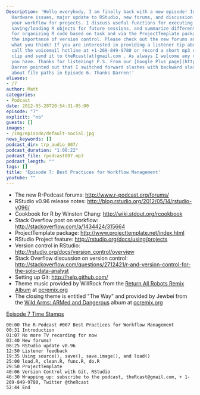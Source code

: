```yaml
---
Description: 'Hello everybody, I am finally back with a new episode! In this episode:
  Hardware issues, major update to RStudio, new forums, and discussion on managing
  your workflow for projects. I discuss useful functions for executing R scripts and
  saving/loading R objects for future sessions, and summarize different solutions
  for organizing R code based on task and via the ProjectTemplate package, along with
  the importance of version control. Please check out the new forums and let me know
  what you think! If you are interested in providing a listener tip about R, please
  call the voicemail hotline at +1-269-849-9780 or record a short mp3 or ogg audio
  clip and send it to theRcast(at)gmail.com . As always I welcome any other feedback
  you have. Thanks for listening! P.S. From our [Google Plus page](https://plus.google.com/u/0/b/111193531932434833188/),
  Darren pointed out that I switched forward slashes with backward slashes in my discussion
  about file paths in Episode 6. Thanks Darren!'
aliases:
- /7
author: Matt
categories:
- Podcast
date: 2012-05-28T20:54:31-05:00
episode: "7"
explicit: "no"
guests: []
images:
- /img/episode/default-social.jpg
news_keywords: []
podcast_dir: trp_audio_007/
podcast_duration: "1:08:22"
podcast_file: rpodcast007.mp3
podcast_length: ""
tags: []
title: 'Episode 7: Best Practices for Workflow Management'
youtube: ""
---
```


-   The new R-Podcast forums: <http://www.r-podcast.org/forums/>
-   RStudio v0.96 release notes: <http://blog.rstudio.org/2012/05/14/rstudio-v096/>
-   Cookbook for R by Winston Chang: <http://wiki.stdout.org/rcookbook>
-   Stack Overflow post on workflow: <http://stackoverflow.com/a/1434424/315664>
-   ProjectTemplate package: <http://www.projecttemplate.net/index.html>
-   RStudio Project feature: <http://rstudio.org/docs/using/projects>
-   Version control in RStudio: <http://rstudio.org/docs/version_control/overview>
-   Stack Overflow discussion on version control: <http://stackoverflow.com/questions/2712421/r-and-version-control-for-the-solo-data-analyst>
-   Setting up Git: <http://help.github.com/>
-   Theme music provided by WillRock from the [Return All Robots Remix Album](http://ocremix.org/events/returnallrobots/) at [ocremix.org](http://ocremix.org/)
-   The closing theme is entitled "The Way" and provided by Jewbei from the [Wild Arms: ARMed and Dangerous](http://armed.ocremix.org/) album at [ocremix.org](http://ocremix.org/)

<span style="text-decoration: underline;">Episode 7 Time Stamps</span>

    00:00 The R-Podcast #007 Best Practices for Workflow Management
    00:31 Introduction
    01:07 No more TV recording for now
    03:40 New forums!
    08:25 RStudio update v0.96
    12:50 Listener feedback
    19:35 Using source(), save(), save.image(), and load()
    25:00 load.R, clean.R, func.R, do.R
    29:50 ProjectTemplate
    40:06 Version Control with Git, RStudio
    46:30 Wrapping up: subscribe to the podcast, theRcast@gmail.com, + 1-269-849-9780, Twitter @theRcast
    52:44 End